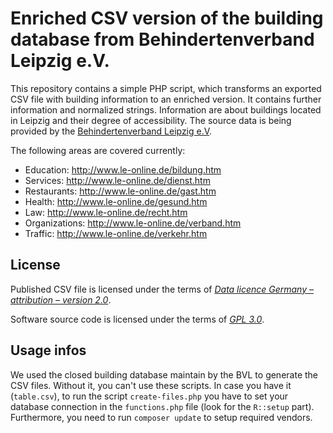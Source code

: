 # Enriched CSV version of the building database from Behindertenverband Leipzig e.V.

This repository contains a simple PHP script, which transforms an exported CSV file with building information to an enriched version. It contains further information and normalized strings. Information are about buildings located in Leipzig and their degree of accessibility. The source data is being provided by the [Behindertenverband Leipzig e.V](http://www.le-online.de/).

The following areas are covered currently:
* Education: http://www.le-online.de/bildung.htm
* Services: http://www.le-online.de/dienst.htm
* Restaurants: http://www.le-online.de/gast.htm
* Health: http://www.le-online.de/gesund.htm
* Law: http://www.le-online.de/recht.htm
* Organizations: http://www.le-online.de/verband.htm
* Traffic: http://www.le-online.de/verkehr.htm

## License

Published CSV file is licensed under the terms of [*Data licence Germany – attribution – version 2.0*](https://www.govdata.de/dl-de/by-2-0).

Software source code is licensed under the terms of [*GPL 3.0*](http://www.gnu.org/licenses/gpl-3.0.en.html).

## Usage infos

We used the closed building database maintain by the BVL to generate the CSV files. Without it, you can't use these scripts. In case you have it (`table.csv`), to run the script `create-files.php` you have to set your database connection in the `functions.php` file (look for the `R::setup` part). Furthermore, you need to run `composer update` to setup required vendors.
